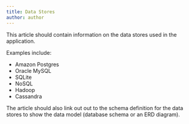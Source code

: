```yaml
---
title: Data Stores
author: author
---
```


This article should contain information on the data stores used in the application.

Examples include:

* Amazon Postgres
* Oracle MySQL
* SQLite
* NoSQL
* Hadoop
* Cassandra

The article should also link out out to the schema definition for the data stores to show the data model (database schema or an ERD diagram).
